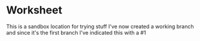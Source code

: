 Worksheet
=========

This is a sandbox location for trying stuff
I've now created a working branch and since it's the first branch I've indicated this with a #1
